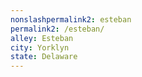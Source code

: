 ```yaml
---
﻿nonslashpermalink2: esteban
permalink2: /esteban/
alley: Esteban
city: Yorklyn
state: Delaware
---
```

